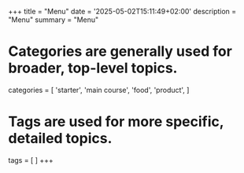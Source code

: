 +++
title = "Menu"
date = '2025-05-02T15:11:49+02:00'
description = "Menu"
summary = "Menu"
# Categories are generally used for broader, top-level topics.
categories = [
 'starter',
 'main course',
 'food',
 'product',
]
# Tags are used for more specific, detailed topics.
tags = [
]
+++
